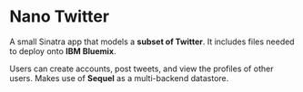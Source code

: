 # Nano Twitter

A small Sinatra app that models a **subset of Twitter**. It includes files needed to deploy onto **IBM Bluemix**.

Users can create accounts, post tweets, and view the profiles of other users. Makes use of **Sequel** as a multi-backend datastore.
